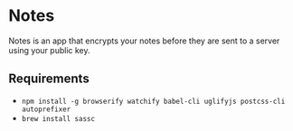 # Notes

Notes is an app that encrypts your notes before they are sent to a server using your public key.

## Requirements

- `npm install -g browserify watchify babel-cli uglifyjs postcss-cli autoprefixer`
- `brew install sassc` 